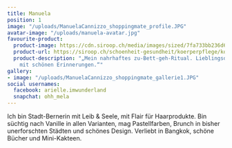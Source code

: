 ```yaml
---
title: Manuela
position: 1
image: "/uploads/ManuelaCannizzo_shoppingmate_profile.JPG"
avatar-image: "/uploads/manuela-avatar.jpg"
favourite-product:
  product-image: https://cdn.siroop.ch/media/images/sized/7fa733bb236d68a76826012c5360e940.400x400.jpg
  product-url: https://siroop.ch/schoenheit-gesundheit/koerperpflege/koerper-massageoel/oliveda-jasmin-gesichtsoel-jasmin-face-oil-50ml-115265?utm_source=smates&utm_medium=editorial&utm_campaign=smates_q416_manuela&utm_content=olivedagesichtsoel
  product-description: "„Mein nahrhaftes zu-Bett-geh-Ritual. Lieblingsduft gespickt
    mit schönen Erinnerungen.“"
gallery:
- image: "/uploads/ManuelaCannizzo_shoppingmate_gallerie1.JPG"
social usernames:
  facebook: arielle.imwunderland
  snapchat: ohh_mela
---
```


Ich bin Stadt-Bernerin mit Leib & Seele, mit Flair für Haarprodukte. Bin süchtig nach Vanille in allen Varianten, mag Pastellfarben, Brunch in bisher unerforschten Städten und schönes Design. Verliebt in Bangkok, schöne Bücher und Mini-Kakteen. 
